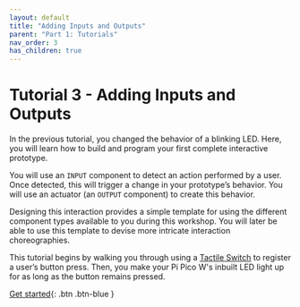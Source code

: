 ```yaml
---
layout: default
title: "Adding Inputs and Outputs"
parent: "Part 1: Tutorials"
nav_order: 3
has_children: true
---
```


# Tutorial 3 - Adding Inputs and Outputs

In the previous tutorial, you changed the behavior of a blinking LED. Here, you will learn how to build and program your first complete interactive prototype.

You will use an `INPUT` component to detect an action performed by a user. Once detected, this will trigger a change in your prototype’s behavior. You will use an actuator (an `OUTPUT` component) to create this behavior. 

Designing this interaction provides a simple template for using the different component types available to you during this workshop. You will later be able to use this template to devise more intricate interaction choreographies.

This tutorial begins by walking you through using a [Tactile Switch](../../components/tactile-switch/tactile-switch) to register a user’s button press. Then, you make your Pi Pico W's inbuilt LED light up for as long as the button remains pressed.

[Get started](part-1){: .btn .btn-blue }
